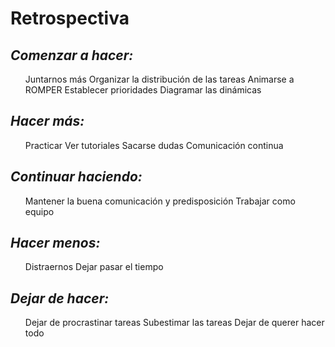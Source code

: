 # Retrospectiva

## *Comenzar a hacer:*

<ul>   
  Juntarnos más
  Organizar la distribución de las tareas
  Animarse a ROMPER
  Establecer prioridades
  Diagramar las dinámicas
</ul>

## *Hacer más:*

<ul>
  Practicar
  Ver tutoriales
  Sacarse dudas
  Comunicación continua
</ul>

## *Continuar haciendo:*

<ul>
  Mantener la buena comunicación y predisposición
  Trabajar como equipo
</ul>

## *Hacer menos:*

<ul>
  Distraernos
  Dejar pasar el tiempo
</ul>

## *Dejar de hacer:*

<ul>
  Dejar de procrastinar tareas
  Subestimar las tareas
  Dejar de querer hacer todo
</ul>
